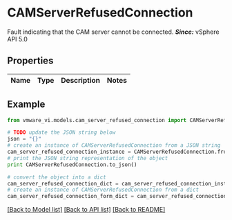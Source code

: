 # CAMServerRefusedConnection

Fault indicating that the CAM server cannot be connected.  ***Since:*** vSphere API 5.0 

## Properties
Name | Type | Description | Notes
------------ | ------------- | ------------- | -------------

## Example

```python
from vmware_vi.models.cam_server_refused_connection import CAMServerRefusedConnection

# TODO update the JSON string below
json = "{}"
# create an instance of CAMServerRefusedConnection from a JSON string
cam_server_refused_connection_instance = CAMServerRefusedConnection.from_json(json)
# print the JSON string representation of the object
print CAMServerRefusedConnection.to_json()

# convert the object into a dict
cam_server_refused_connection_dict = cam_server_refused_connection_instance.to_dict()
# create an instance of CAMServerRefusedConnection from a dict
cam_server_refused_connection_form_dict = cam_server_refused_connection.from_dict(cam_server_refused_connection_dict)
```
[[Back to Model list]](../README.md#documentation-for-models) [[Back to API list]](../README.md#documentation-for-api-endpoints) [[Back to README]](../README.md)



